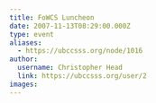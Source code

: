 ```yaml
---
title: FoWCS Luncheon 
date: 2007-11-13T08:29:00.000Z
type: event
aliases:
  - https://ubccsss.org/node/1016
author:
  username: Christopher Head
  link: https://ubccsss.org/user/2
images:
---
```


